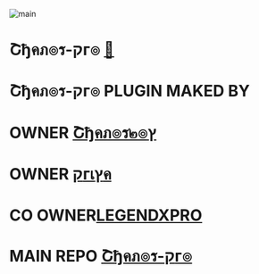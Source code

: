 ![main](https://user-images.githubusercontent.com/94896142/155646213-f097aefd-edb2-406e-b1e0-939cac46d334.jpg)
# Շђคภ๏ร-קг๏ [💞](https://telegra.ph/file/c8fe5de96a7968636edc4.mp4)
#   Շђคภ๏ร-קг๏ PLUGIN MAKED BY

# OWNER [Շђคภ๏ร๒๏ץ](https://github.com/thanosuser)

# OWNER [קгเץค](https://github.com/PRIYA-OS)

# CO OWNER[LEGENDXPRO](https://t.me/LegendHacker_IIN)

# MAIN REPO [Շђคภ๏ร-קг๏](https://github.com/thanosuser/THANOS-PROS)

